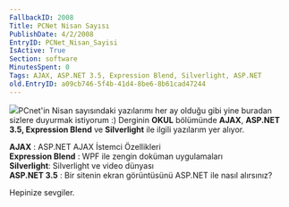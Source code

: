 ```yaml
---
FallbackID: 2008
Title: PCNet Nisan Sayısı
PublishDate: 4/2/2008
EntryID: PCNet_Nisan_Sayisi
IsActive: True
Section: software
MinutesSpent: 0
Tags: AJAX, ASP.NET 3.5, Expression Blend, Silverlight, ASP.NET
old.EntryID: a09cb746-5f4b-41d4-8be6-8b61cad47244
---
```

![](http://cdn.daron.yondem.com/assets/2008/pcnet.png)PCnet'in Nisan
sayısındaki yazılarımı her ay olduğu gibi yine buradan sizlere duyurmak
istiyorum :) Derginin **OKUL** bölümünde **AJAX**, **ASP.NET 3.5,
Expression Blend** ve **Silverlight** ile ilgili yazılarım yer alıyor.

**AJAX** : ASP.NET AJAX İstemci Özellikleri\
 **Expression Blend** : WPF ile zengin doküman uygulamaları\
 **Silverlight**: Silverlight ve video dünyası\
 **ASP.NET 3.5** : Bir sitenin ekran görüntüsünü ASP.NET ile nasıl
alırsınız?

Hepinize sevgiler.


